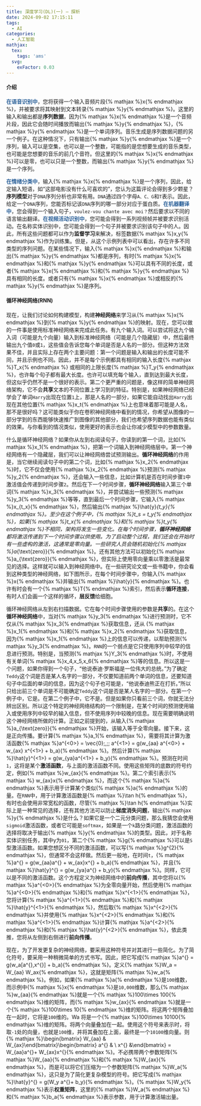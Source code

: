 ```yaml
---
title: 深度学习(DL)(一) — 探析
date: 2024-09-02 17:15:11
tags:
  - AI
categories:
  - 人工智能
mathjax:
  tex:
    tags: 'ams'
  svg:
    exFactor: 0.03
---
```


#### 介绍

<span style="color:#295F98;font-weight:900;">在语音识别中</span>，您将获得一个输入音频片段{% mathjax %}x{% endmathjax %}，并被要求将其映射到文本转录{% mathjax %}y{% endmathjax %}。这里的输入和输出都是**序列数据**，因为{% mathjax %}x{% endmathjax %}是一个音频片段，因此它会随时间播放而输出{% mathjax %}y{% endmathjax %}，{% mathjax %}y{% endmathjax %}是一个单词序列。音乐生成是序列数据问题的另一个例子。在这种情况下，只有输出{% mathjax %}y{% endmathjax %}是一个序列，输入可以是空集，也可以是一个整数，可能指的是您想要生成的音乐类型，也可能是您想要的音乐的前几个音符。但这里的{% mathjax %}x{% endmathjax %}可以是零，也可以只是一个整数，而输出{% mathjax %}y{% endmathjax %}是一个序列。
<!-- more -->

<span style="color:#295F98;font-weight:900;">在情绪分类中</span>，输入{% mathjax %}x{% endmathjax %}是一个序列，因此，给定输入短语，如“这部电影没有什么可喜欢的”，您认为这篇评论会得到多少颗星？**序列模型**对于`DNA`序列分析也非常有用。`DNA`通过四个字母`A、C、G`和`T`表示。因此，给定一个`DNA`序列，您能否标记该`DNA`序列的哪一部分对应于蛋白质。<span style="color:#295F98;font-weight:900;">在机器翻译中</span>，您会得到一个输入句子，`voulez-vou chante avec moi？`然后要求以不同的语言输出翻译。<span style="color:#295F98;font-weight:900;">在视频活动识别中</span>，您可能会得到一系列视频帧并被要求识别活动。在名称实体识别中，您可能会得到一个句子并被要求识别该句子中的人。因此，所有这些问题都可以作为**监督学习**来解决，标签数据{% mathjax %}x,y{% endmathjax %}作为训练集。但是，从这个示例列表中可以看出，存在许多不同类型的序列问题。在某些情况下，输入{% mathjax %}x{% endmathjax %}和输出{% mathjax %}y{% endmathjax %}都是序列，有时{% mathjax %}x{% endmathjax %}和{% mathjax %}y{% endmathjax %}可以具有不同的长度，或者{% mathjax %}x{% endmathjax %}和{% mathjax %}y{% endmathjax %}具有相同的长度。或者只有{% mathjax %}x{% endmathjax %}或相反的{% mathjax %}y{% endmathjax %}是序列。

#### 循环神经网络(RNN)

现在，让我们讨论如何构建模型，构建**神经网络**来学习从{% mathjax %}x{% endmathjax %}到{% mathjax %}y{% endmathjax %}的映射。现在，您可以做的一件事是使用标准神经网络来完成此任务。有九个输入词。可以尝试将这九个输入词（可能是九个向量）输入到标准神经网络（可能是几个隐藏层）中，然后最终输出九个值`0`或`1`，这些值会告诉您每个单词是否是人名的一部分。但这种方法效果不佳，并且实际上存在两个主要问题：第一个问题是输入和输出的长度可能不同，并且示例也不同。因此，并不是每个示例都具有相同的输入长度{% mathjax %}T_x{% endmathjax %} 或相同的上限长度{% mathjax %}T_y{% endmathjax %}，也许每个句子都有最大长度。也许可以填充每个输入，直到达到最大长度，但这似乎仍然不是一个很好的表示。第二个更严重的问题是，像这样的简单神经网络架构，它不会**共享**文本的不同位置上学习到的特征。特别是，如果神经网络已经学会了单词`Harry`出现在位置`1`上，那是人名的一部分，如果它能自动找出`Harry`出现在其他位置{% mathjax %}x_t{% endmathjax %}上也意味着那可能是人名，那不是很好吗？这可能类似于你在卷积神经网络中看到的情况，你希望从图像的一部分学到的东西能够快速推广到图像的其他部分，我们也希望序列数据也能有类似的效果。与你看到的情况类似，使用更好的表示也会让你减少模型中的参数数量。

什么是循环神经网络？如果你从左到右阅读句子，你读到的第一个词，比如{% mathjax %}x_1{% endmathjax %}，把第一个词输入到神经网络层中。第一个神经网络有一个隐藏层，我们可以让神经网络尝试预测输出。**循环神经网络**的作用是，当它继续阅读句子中的第二个词，比如{% mathjax %}x_2{% endmathjax %}时，它不仅会使用{% mathjax %}x_2{% endmathjax %}预测{% mathjax %}y_2{% endmathjax %}，还会输入一些信息，比如计算机是否在时间步骤`1`中激活值会传递到时间步骤`2`。然后在下一个时间步骤，**循环神经网络**输入第三个单词{% mathjax %}x_3{% endmathjax %}，并尝试输出一些预测{% mathjax %}y_3{% endmathjax %}等等，直到最后一个时间步骤，它输入{% mathjax %}x_{t_x}{% endmathjax %}，然后输出{% mathjax %}\hat{y}_{t_y}{% endmathjax %}。至少在这个例子中，{% mathjax %}t_s = t_y{% endmathjax %}，如果{% mathjax %}t_x{% endmathjax %}和{% mathjax %}t_y{% endmathjax %}不相同，架构将发生一些变化。在每个时间步骤，**循环神经网络**都将激活传递到下一个时间步骤以供使用。为了启动整个过程，我们还会在开始时有一些虚构的激活，这通常是零向量。一些研究人员会随机初始化{% mathjax %}a_{\text{zero}}{% endmathjax %}。还有其他方法可以初始化{% mathjax %}a_{\text{zero}}{% endmathjax %}，但实际上使用零向量乘以零激活是最常见的选择。这样就可以输入到神经网络中。在一些研究论文或一些书籍中，你会看到这种类型的神经网络，如下图所示，在每个时间步骤中，你输入{% mathjax %}x{% endmathjax %}并输出{% mathjax %}\hat{y}{% endmathjax %}。也许有时会有一个{% mathjax %}T{% endmathjax %}索引，然后表示**循环连接**，有时人们会画一个这样的循环，**层反馈**给细胞。


循环神经网络从左到右扫描数据。它在每个时间步骤使用的参数是**共享**的。在这个**循环神经网络**中，当对{% mathjax %}y_3{% endmathjax %}进行预测时，它不仅从{% mathjax %}x_3{% endmathjax %}获取信息，还从 {% mathjax %}x_1{% endmathjax %}和{% mathjax %}x_2{% endmathjax %}获取信息，因为{% mathjax %}x_1{% endmathjax %}上的信息可以传递，以帮助预测{% mathjax %}y_3{% endmathjax %}。`RNN`的一个弱点是它只使用序列中较早的信息进行预测。特别是，当预测{% mathjax %}Y_3{% endmathjax %}时，不使用有关单词{% mathjax %}x_4,x_5,x_6{% endmathjax %}等的信息。所以这是一个问题，如果你得到一个句子，“他说泰迪·罗斯福是一位伟大的总统。”为了确定`Teddy`这个词是否是某人名字的一部分，不仅要知道前两个单词的信息，还要知道句子中后面的单词的信息，因为这个句子也可能是，“他说泰迪熊正在打折。”所以只给出前三个单词是不可能确定`Teddy`这个词是否是某人名字的一部分。在第一个例子中，它是。在第二个例子中，它不是。但是如果你只看前三个词，你就无法分辨出区别。所以这个特定的神经网络结构的一个限制是，在某个时间的预测使用输入或使用序列中较早的输入信息，但不使用序列中较晚的信息。现在需要明确说明这个神经网络所做的计算。正如之前提到的，从输入{% mathjax %}a_{\text{zero}}{% endmathjax %}开始，该输入等于全零向量。接下来，这是正向传播。要计算{% mathjax %}a_1{% endmathjax %}，需要将其计算为激活函数{% mathjax %}a^{<0>} = \vec{0}\;,\;\; a^{<1>} = g(w_{aa} a^{<0>} + w_{ax} x^{<1>} + b_a){% endmathjax %}。然后计算{% mathjax %}\hat{y}^{<1>} = g(w_{ya}a^{<1>} + b_y){% endmathjax %}。预测在时间`1`，这将是某个**激活函数**，与上面的激活函数不同。使用这些矩阵的底数的符号约定，例如{% mathjax %}w_{ax}{% endmathjax %}。第二个索引表示{% mathjax %} w_{ax}x{% endmathjax %}，而这个{% mathjax %}a{% endmathjax %}表示用于计算某个类似{% mathjax %}a{% endmathjax %}的量。在`RNN`中，用于计算激活函数是{% mathjax %}\tan h{% endmathjax %}，有时也会使用非常宽松的函数，尽管{% mathjax %}\tan h{% endmathjax %}实际上是一种常见的选择，还有其他方法可以防止**梯度消失问题**，输出{% mathjax %}y{% endmathjax %}是什么？如果它是一个二元分类问题，那么我猜您会使用`sigmoid`激活函数，或者它可能是`softmax`，如果是一个`k`路分类问题，激活函数的选择将取决于输出{% mathjax %}y{% endmathjax %}的类型。因此，对于名称实体识别任务，其中y为`01`，第二个{% mathjax %}g{% endmathjax %}可以是`S`型激活函数。如果您想区分不同的激活函数，可以写{% mathjax %}g^{2}{% endmathjax %}，但通常不会这样做。然后更一般地，在时间`t`，{% mathjax %}a^{<t>} = g(w_{aa}a^{<t-1>} + w_{ax}x^{<t>} + b_a){% endmathjax %}，并且{% mathjax %}\hat{y}^{<t>} = g(w_{ya}a^{<t>} + b_y){% endmathjax %}。同样，它可以是不同的激活函数。这个方程定义为神经网络中的**前向传播**，其中您将以{% mathjax %}a^{<0>}{% endmathjax %}为全零向量开始，然后使用{% mathjax %}a^{<0>}{% endmathjax %}和{% mathjax %}x^{<1>}{% endmathjax %}，您将计算{% mathjax %}a^{<1>}{% endmathjax %}和{% mathjax %}\hat{y}^{<1>}{% endmathjax %}，然后取{% mathjax %}x^{<2>}{% endmathjax %}并使用{% mathjax %}x^{<2>}{% endmathjax %}和{% mathjax %}a^{<1>}{% endmathjax %}计算{% mathjax %}a^{<2>}{% endmathjax %}和{% mathjax %}\hat{y}^{<2>}{% endmathjax %}，依此类推，您将从左侧到右侧进行**前向传播**。

现在，为了开发更复杂的神经网络，要采用这种符号并对其进行一些简化。为了简化符号，要采用一种稍微简单的方式书写。因此，把它写成{% mathjax %}a^{<t>} = g(w_a[a^{<t-1>},x^{<t>}] + b_a){% endmathjax %}。定义{% mathjax %}W_a = W_{aa} W_ax{% endmathjax %}，这就是矩阵{% mathjax %}w_a{% endmathjax %}。例如，如果{% mathjax %}a{% endmathjax %}是`100`维数，而示例中{% mathjax %}x{% endmathjax %}是`10,000`维数，那么{% mathjax %}w_{aa}{% endmathjax %}就是一个{% mathjax %}100\times 100{% endmathjax %}维的矩阵，而{% mathjax %}w_{ax}{% endmathjax %}就是一个{% mathjax %}100\times 10{% endmathjax %}维的矩阵。将这两个矩阵叠加在一起时，它将是`100`维的。Wa 将是一个{% mathjax %}100\times 10100{% endmathjax %}维的矩阵。将两个向量叠加在一起。使用这个符号来表示时，将取`-1`处的向量，也就是`100`维，并将其叠加在上面，最终是一个`10100`维向量。则{% mathjax %}\begin{bmatrix} W_{aa} & W_{ax}\end{bmatrix}\begin{bmatrix} a^{<t-1>} & \\ x^{<t>} &\end{bmatrix} = W_{aa}a^{<t-1>}+ W_{ax}x^{<t>}{% endmathjax %}。不必携带两个参数矩阵{% mathjax %}W_{aa}{% endmathjax %}和{% mathjax %}W_{ax}{% endmathjax %}，而是可以将它们压缩为一个参数矩阵{% mathjax %}W_a{% endmathjax %}，这只是为了简化更复杂模型的符号。把它写成{% mathjax %}\hat{y}^{<t>} = g(W_y a^{<t>}+ b_y){% endmathjax %}。{% mathjax %}W_y{% endmathjax %}表示**权重矩阵**，这里的{% mathjax %}W_a{% endmathjax %}和{% mathjax %}b_a{% endmathjax %}表示参数，用于计算激活输出量。